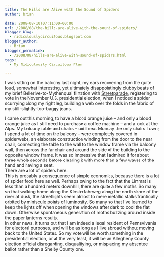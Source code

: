 ```yaml
---
title: The Hills are Alive with the Sound of Spiders
author: brian

date: 2008-08-10T07:11:00+00:00
url: /2008/08/the-hills-are-alive-with-the-sound-of-spiders/
blogger_blog:
  - ridiculouslycircuitous.blogspot.com
blogger_author:
  - Brian
blogger_permalink:
  - /2008/08/hills-are-alive-with-sound-of-spiders.html
tags:
  - My Ridiculously Circuitous Plan

---
```

I was sitting on the balcony last night, my ears recovering from the quite loud, somewhat interesting, yet ultimately disappointingly clubby beats of my brief Bellerive-to-Mythenquai flirtation with [Streetparade][1], registering to vote in the November U.S. presidential election, when I noticed a spider scurrying along my right leg, building a web over the folds in the fabric of my still-slightly-too-baggy jeans.

<div>
</div>

<div>
  I came out this morning, to have a blood orange juice<span> &#8211; and only a blood orange juice as I still need to purchase a coffee machine &#8211;</span> and a look at the Alps. My balcony table and chairs <span>&#8211; until next Monday the only chairs I own; I spend a lot of time on the balcony &#8211;</span> were completely covered in spiderwebs, an elaborate construction winding from the door to the near chair, connecting the table to the wall to the window frame via the balcony wall, then across the far chair and around the side of the building to the opposite window frame. It was so impressive that I admired it <span>for about three whole seconds</span> before clearing it with more than a few waves of the hand and having a seat.
</div>

<div>
</div>

<div>
  There are a lot of spiders here. 
</div>

<div>
</div>

<div>
  This is probably a consequence of simple economics, because there is a lot of spider food here as well. Perhaps owing to the fact that the Limmat is less than a hundred meters downhill, there are quite a few moths. So many so that walking home along the Klosterfahrweg along the north shore of the river at dusk, the streetlights seem almost to mere metallic stalks frantically orbited by miniscule points of luminosity. So many so that I&#8217;ve learned to keep the lights off when opening the windows after dark to cool the flat down. Otherwise spontaneous generation of moths buzzing around inside the paper lanterns results.
</div>

<div>
</div>

<div>
  In other news, it turns out that I am indeed a legal resident of Pennsylvania for electoral purposes, and will be as long as I live abroad without moving back to the United States. So my vote will be worth something in the presidential election, or at the very least, it will be an Allegheny County election official disregarding, disqualifying, or misplacing my absentee ballot rather than a Shelby County one.
</div>

 [1]: http://www.streetparade.ch/